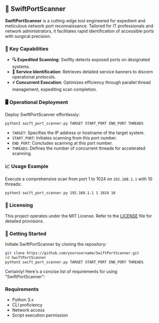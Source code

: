 ## 🚀 SwiftPortScanner

**SwiftPortScanner** is a cutting-edge tool engineered for expedient and meticulous network port reconnaissance. Tailored for IT professionals and network administrators, it facilitates rapid identification of accessible ports with surgical precision.

### 🌟 Key Capabilities

- **🔍 Expedited Scanning**: Swiftly detects exposed ports on designated systems.
- **📡 Service Identification**: Retrieves detailed service banners to discern operational protocols.
- **⚡ Concurrent Execution**: Optimizes efficiency through parallel thread management, expediting scan completion.

### 🖥️ Operational Deployment

Deploy SwiftPortScanner effortlessly:

```sh
python3 swift_port_scanner.py TARGET START_PORT END_PORT THREADS
```

- `TARGET`: Specifies the IP address or hostname of the target system.
- `START_PORT`: Initiates scanning from this port number.
- `END_PORT`: Concludes scanning at this port number.
- `THREADS`: Defines the number of concurrent threads for accelerated scanning.

### 📈 Usage Example

Execute a comprehensive scan from port 1 to 1024 on `192.168.1.1` with 10 threads:

```sh
python3 swift_port_scanner.py 192.168.1.1 1 1024 10
```

### 📄 Licensing

This project operates under the MIT License. Refer to the [LICENSE](LICENSE) file for detailed provisions.

### 🚀 Getting Started

Initiate SwiftPortScanner by cloning the repository:

```sh
git clone https://github.com/yourusername/SwiftPortScanner.git
cd SwiftPortScanner
python3 swift_port_scanner.py TARGET START_PORT END_PORT THREADS
```


Certainly! Here's a concise list of requirements for using "SwiftPortScanner":



### Requirements

- Python 3.x
- CLI proficiency
- Network access
- Script execution permission
